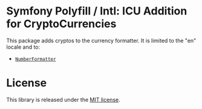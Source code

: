Symfony Polyfill / Intl: ICU Addition for CryptoCurrencies
==========================================================

This package adds cryptos to the currency formatter.
It is limited to the "en" locale and to:

- [`NumberFormatter`](https://php.net/NumberFormatter)

License
=======

This library is released under the [MIT license](LICENSE).
